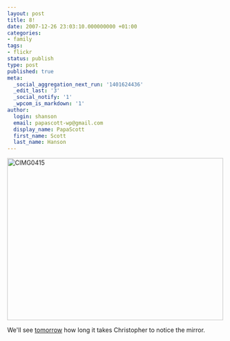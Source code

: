 ```yaml
---
layout: post
title: 8!
date: 2007-12-26 23:03:10.000000000 +01:00
categories:
- family
tags:
- flickr
status: publish
type: post
published: true
meta:
  _social_aggregation_next_run: '1401624436'
  _edit_last: '3'
  _social_notify: '1'
  _wpcom_is_markdown: '1'
author:
  login: shanson
  email: papascott-wp@gmail.com
  display_name: PapaScott
  first_name: Scott
  last_name: Hanson
---
```

<p><a href="http://www.flickr.com/photos/51035717986@N01/2139384766" title="View 'CIMG0415' on Flickr.com"><img src="https://farm3.static.flickr.com/2364/2139384766_f72128d33e.jpg" alt="CIMG0415" border="0" width="500" height="375" /></a></p>
<p>We'll see <a href="https://www.papascott.de/archives/1999/12/27/christopher-ryan-hanson/">tomorrow</a> how long it takes Christopher to notice the mirror.</p>
